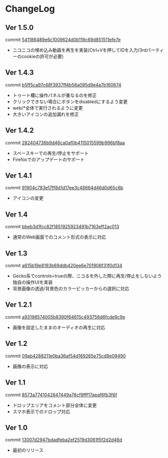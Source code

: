 # ChangeLog

## Ver 1.5.0
commit [541186489e6c1009624d0b119c69d851511efe7e](https://github.com/choco-la/nicomment/commit/541186489e6c1009624d0b119c69d851511efe7e)  
* ニコニコの埋め込み動画を再生を実装(Ctrl+Vを押してIDを入力/3rdパーティーのcookieの許可が必要)  


## Ver 1.4.3
commit [b5ff5ca97c68f3937ff4b58a095d9e4a7b160674](https://github.com/choco-la/nicomment/commit/b5ff5ca97c68f3937ff4b58a095d9e4a7b160674)  
* トゥート欄に操作パネルが重なるのを修正  
* クリックできない場合にボタンをdisabledにするよう変更  
* web/*全体で実行されるように変更    
* 大きいアイコンの追加漏れを修正  


## Ver 1.4.2
commit [282404736b9d46ca0af0b4115015599b996bf8aa](https://github.com/choco-la/nicomment/commit/282404736b9d46ca0af0b4115015599b996bf8aa)  
* スペースキーでの再生/停止をサポート  
* Firefoxでのアップデートのサポート  


## Ver 1.4.1
commit [91904c783e17ff8d1d17ee3c48664d46d0d65c6b](https://github.com/choco-la/nicomment/commit/91904c783e17ff8d1d17ee3c48664d46d0d65c6b)  
* アイコンの変更  


## Ver 1.4
commit [bbeb3d1fcc82f1851925923491b7163eff2ac013](https://github.com/choco-la/nicomment/commit/bbeb3d1fcc82f1851925923491b7163eff2ac013)  
* 通常のWeb画面でのコメント形式の表示に対応  


## Ver 1.3
commit [a615b19e8193b69ddb420ee6e701906f31f0d134](https://github.com/choco-la/nicomment/commit/a615b19e8193b69ddb420ee6e701906f31f0d134)  
* Gecko系でcontrols=trueの際、ニコるを外した際に再生/停止をしないよう独自の操作UIを実装  
* 背景画像の透過/背景色のカラーピッカーからの選択に対応  


## Ver 1.2.1
commit [a93198574005b8390f64615c493756d6fcde9c9e](https://github.com/choco-la/nicomment/commit/a93198574005b8390f64615c493756d6fcde9c9e)  
* 画像を設定したままのオーディオの再生に対応  


## Ver 1.2
commit [09ab4288211e0ba36af54d169265e75cd9e09490](https://github.com/choco-la/nicomment/commit/09ab4288211e0ba36af54d169265e75cd9e09490)  

* 画像の表示に対応  


## Ver 1.1
commit [8573a7741042847449a76cf9fff17aeaf6fb3f6f](https://github.com/choco-la/nicomment/commit/8573a7741042847449a76cf9fff17aeaf6fb3f6f)  

* ドロップエリアをコメント部分全体に変更  
* スマホ表示でのドロップ対応  


## Ver 1.0
commit [13007d2947bdadfeba2ef2519d3061f5f2d2d46d](https://github.com/choco-la/nicomment/commit/13007d2947bdadfeba2ef2519d3061f5f2d2d46d)  

* 最初のリリース  
